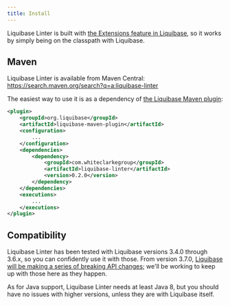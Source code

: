 ```yaml
---
title: Install
---
```


Liquibase Linter is built with [the Extensions feature in Liquibase](https://liquibase.jira.com/wiki/spaces/CONTRIB/overview), so it works by simply being on the classpath with Liquibase.

## Maven

Liquibase Linter is available from Maven Central:
https://search.maven.org/search?q=a:liquibase-linter

The easiest way to use it is as a dependency of [the Liquibase Maven plugin](http://www.liquibase.org/documentation/maven/):

```xml
<plugin>
    <groupId>org.liquibase</groupId>
    <artifactId>liquibase-maven-plugin</artifactId>
    <configuration>
        ...
    </configuration>
    <dependencies>
        <dependency>
            <groupId>com.whiteclarkegroup</groupId>
            <artifactId>liquibase-linter</artifactId>
            <version>0.2.0</version>
        </dependency>
    </dependencies>
    <executions>
        ...
    </executions>
</plugin>
```

## Compatibility

Liquibase Linter has been tested with Liquibase versions 3.4.0 through 3.6.x, so you can confidently use it with those. From version 3.7.0, [Liquibase will be making a series of breaking API changes](https://www.liquibase.org/2018/04/liquibase-3-6-0-released.html#looking-forward-api-changes); we'll be working to keep up with those here as they happen.

As for Java support, Liquibase Linter needs at least Java 8, but you should have no issues with higher versions, unless they are with Liquibase itself.
